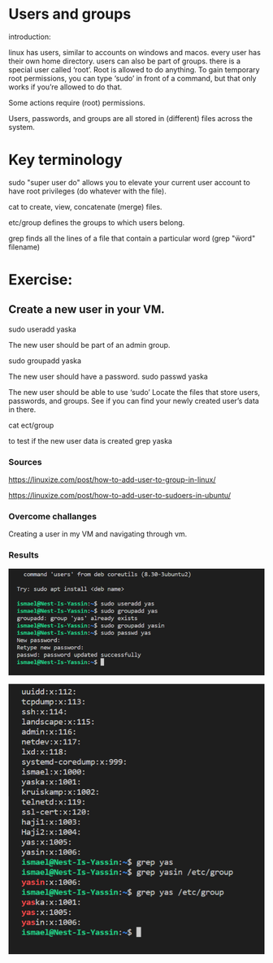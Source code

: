 # Users and groups

introduction:

linux has users, similar to accounts on windows and macos. every user has their own home directory. users can also be part of groups.
there is a special user called ‘root’. Root is allowed to do anything.
To gain temporary root permissions, you can type ‘sudo’ in front of a command, but that only works if you’re allowed to do that.

Some actions require (root) permissions.

Users, passwords, and groups are all stored in  (different) files across the system.

# Key terminology

sudo "super user do" allows you to elevate your current user account to have root privileges (do whatever with the file).

cat to create, view, concatenate (merge) files.

etc/group  defines the groups to which users belong.

grep finds all the lines of a file that contain a particular word (grep "ẅord" filename)


# Exercise:
## Create a new user in your VM. 

sudo useradd yaska

The new user should be part of an admin group.

sudo groupadd yaska

The new user should have a password.
sudo passwd yaska

The new user should be able to use ‘sudo’
Locate the files that store users, passwords, and groups. See if you can find your newly created user’s data in there.

cat ect/group

to test if the new user data is created
grep yaska

### Sources


https://linuxize.com/post/how-to-add-user-to-group-in-linux/

https://linuxize.com/post/how-to-add-user-to-sudoers-in-ubuntu/


### Overcome challanges

Creating a user in my VM and navigating through vm.

### Results


![usergroup](../00_includes/LNX04usrgrp.png)


![usrgrp](../00_includes/LNX04grpadd2.png)
